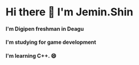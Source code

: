 # Hi there :wave: I'm Jemin.Shin

#### I'm Digipen freshman in Deagu 
#### I'm studying for game development
#### I'm learning C++. 😄


